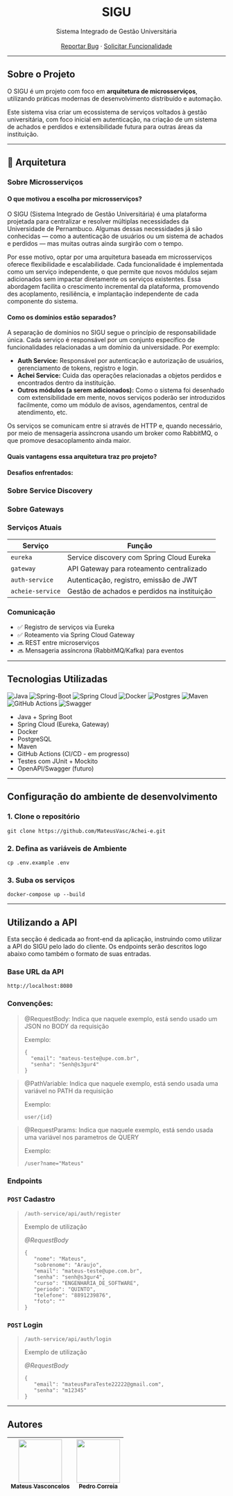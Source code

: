 <div align="center">

# SIGU

  <p align="center">
    Sistema Integrado de Gestão Universitária
    <br />
    <br />
    <a href="https://github.com/MateusVasc/Achei-e/issues">Reportar Bug</a>
    ·
    <a href="https://github.com/MateusVasc/Achei-e/issues">Solicitar Funcionalidade</a>
  </p>
</div>

---

## Sobre o Projeto

O SIGU é um projeto com foco em **arquitetura de microsserviços**, utilizando práticas modernas de desenvolvimento distribuído e automação.

Este sistema visa criar um ecossistema de serviços voltados à gestão universitária, com foco inicial em autenticação, na criação de um sistema de achados e perdidos e extensibilidade futura para outras áreas da instituição.

---

## 🧱 Arquitetura

### Sobre Microsserviços

#### O que motivou a escolha por microsserviços?

O SIGU (Sistema Integrado de Gestão Universitária) é uma plataforma projetada para centralizar e resolver múltiplas necessidades da Universidade de Pernambuco. Algumas dessas necessidades já são conhecidas — como a autenticação de usuários ou um sistema de achados e perdidos — mas muitas outras ainda surgirão com o tempo.

Por esse motivo, optar por uma arquitetura baseada em microsserviços oferece flexibilidade e escalabilidade. Cada funcionalidade é implementada como um serviço independente, o que permite que novos módulos sejam adicionados sem impactar diretamente os serviços existentes. Essa abordagem facilita o crescimento incremental da plataforma, promovendo des acoplamento, resiliência, e implantação independente de cada componente do sistema.

#### Como os domínios estão separados?

A separação de domínios no SIGU segue o princípio de responsabilidade única. Cada serviço é responsável por um conjunto específico de funcionalidades relacionadas a um domínio da universidade. Por exemplo:

- **Auth Service:** Responsável por autenticação e autorização de usuários, gerenciamento de tokens, registro e login.
- **Achei Service:** Cuida das operações relacionadas a objetos perdidos e encontrados dentro da instituição.
- **Outros módulos (a serem adicionados):** Como o sistema foi desenhado com extensibilidade em mente, novos serviços poderão ser introduzidos facilmente, como um módulo de avisos, agendamentos, central de atendimento, etc.

Os serviços se comunicam entre si através de HTTP e, quando necessário, por meio de mensageria assíncrona usando um broker como RabbitMQ, o que promove desacoplamento ainda maior.

#### Quais vantagens essa arquitetura traz pro projeto?

#### Desafios enfrentados:

### Sobre Service Discovery

### Sobre Gateways

### Serviços Atuais

| Serviço         | Função                                                 |
|-----------------|--------------------------------------------------------|
| `eureka`        | Service discovery com Spring Cloud Eureka              |
| `gateway`       | API Gateway para roteamento centralizado               |
| `auth-service`  | Autenticação, registro, emissão de JWT                 |
| `acheie-service`| Gestão de achados e perdidos na instituição            |

### Comunicação

- ✅ Registro de serviços via Eureka
- ✅ Roteamento via Spring Cloud Gateway
- 🔜 REST entre microserviços
- 🔜 Mensageria assíncrona (RabbitMQ/Kafka) para eventos

---

## Tecnologias Utilizadas

![Java](https://img.shields.io/badge/java-%23ED8B00.svg?style=for-the-badge&logo=openjdk&logoColor=white)
![Spring-Boot](https://img.shields.io/badge/Spring%20Boot-6DB33F.svg?style=for-the-badge&logo=Spring-Boot&logoColor=white)
![Spring Cloud](https://img.shields.io/badge/Spring%20Cloud-6DB33F.svg?style=for-the-badge&logo=spring&logoColor=white)
![Docker](https://img.shields.io/badge/Docker-2496ED.svg?style=for-the-badge&logo=docker&logoColor=white)
![Postgres](https://img.shields.io/badge/PostgreSQL-4169E1.svg?style=for-the-badge&logo=PostgreSQL&logoColor=white)
![Maven](https://img.shields.io/badge/Maven-C71A36.svg?style=for-the-badge&logo=apachemaven&logoColor=white)
![GitHub Actions](https://img.shields.io/badge/GitHub%20Actions-2088FF.svg?style=for-the-badge&logo=githubactions&logoColor=white)
![Swagger](https://img.shields.io/badge/Swagger-85EA2D.svg?style=for-the-badge&logo=swagger&logoColor=black)

- Java + Spring Boot
- Spring Cloud (Eureka, Gateway)
- Docker
- PostgreSQL
- Maven
- GitHub Actions (CI/CD - em progresso)
- Testes com JUnit + Mockito
- OpenAPI/Swagger (futuro)

---

## Configuração do ambiente de desenvolvimento

### 1. Clone o repositório

```
git clone https://github.com/MateusVasc/Achei-e.git
```

### 2. Defina as variáveis de Ambiente

```
cp .env.example .env
```

### 3. Suba os serviços

```
docker-compose up --build
```

---

## Utilizando a API

Esta secção é dedicada ao front-end da aplicação, instruindo como utilizar a API do SIGU pelo lado do cliente.
Os endpoints serão descritos logo abaixo como também o formato de suas entradas.

### Base URL da API

```
http://localhost:8080
```
### Convenções:

>@RequestBody: Indica que naquele exemplo, está sendo usado um JSON no BODY da requisição
>
>
> Exemplo: 
>  ```
>  {
>    "email": "mateus-teste@upe.com.br",
>    "senha": "Senh@s3gur4"
>  }
>  ```
 
> @PathVariable: Indica que naquele exemplo, está sendo usada uma variável no PATH da requisição
>
>
> Exemplo:
>  ```
>  user/{id}
>  ```

> @RequestParams: Indica que naquele exemplo, está sendo usada uma variável nos parametros de QUERY 
>
>
> Exemplo:
> ```
> /user?name="Mateus"
> ```


### Endpoints

### `POST` Cadastro

> ```
> /auth-service/api/auth/register
> ```
>
> Exemplo de utilização
>
> _@RequestBody_
>
> ```
> {
>    "nome": "Mateus",
>    "sobrenome": "Araujo",
>    "email": "mateus-teste@upe.com.br",
>    "senha": "senh@s3gur4",
>    "curso": "ENGENHARIA_DE_SOFTWARE",
>    "periodo": "QUINTO",
>    "telefone": "8891239876",
>    "foto": ""
> }
> ```

### `POST` Login

> ```
> /auth-service/api/auth/login
> ```
>
> Exemplo de utilização
>
> _@RequestBody_
>
> ```
> {
>    "email": "mateusParaTeste22222@gmail.com",
>    "senha": "m12345"
> }
> ```

---

## Autores

| [<img src="https://avatars0.githubusercontent.com/MateusVasc" width="100px;"/><br /><sub><b>Mateus Vasconcelos</b></sub>](https://www.linkedin.com/in/mateus-vasconcelos-araujo/)<br /> | [<img src="https://avatars.githubusercontent.com/u/122832634?v=4" width="100px;"/><br /><sub><b>Pedro Correia</b></sub>](https://github.com/Pedro-Bezerra)<br /> |
| :----------------------------------------------------------------------------------------------------------------------------------------------------------------------: | :-----------------------------------------------------------------------------------------------------------------------------------------------------------------------: |
